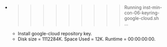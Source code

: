 * >>>>>>>>> Running inst-min-con-06-keyring-google-cloud.sh ...
  * Install google-cloud repository key.
  * Disk size = 1112284K. Space Used = 12K. Runtime = 00:00:00:00.
